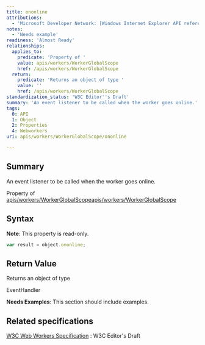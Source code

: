 ```yaml
---
title: ononline
attributions:
  - 'Microsoft Developer Network: [Windows Internet Explorer API reference Article](http://msdn.microsoft.com/en-us/library/ie/hh828809%28v=vs.85%29.aspx)'
notes:
  - 'Needs example'
readiness: 'Almost Ready'
relationships:
  applies_to:
    predicate: 'Property of '
    value: apis/workers/WorkerGlobalScope
    href: /apis/workers/WorkerGlobalScope
  return:
    predicate: 'Returns an object of type '
    value: ''
    href: /apis/workers/WorkerGlobalScope
standardization_status: 'W3C Editor''s Draft'
summary: 'An event listener to be called when the worker goes online.'
tags:
  0: API
  1: Object
  2: Properties
  4: Webworkers
uri: apis/workers/WorkerGlobalScope/ononline

---
```

## <span>Summary</span>

An event listener to be called when the worker goes online.

Property of [apis/workers/WorkerGlobalScope](/apis/workers/WorkerGlobalScope)[apis/workers/WorkerGlobalScope](/apis/workers/WorkerGlobalScope)

## <span>Syntax</span>

**Note**: This property is read-only.

``` js
var result = object.ononline;
```

## <span>Return Value</span>

Returns an object of type<span></span>

EventHandler

**Needs Examples**: This section should include examples.

## <span>Related specifications</span>

[W3C Web Workers Specification](http://dev.w3.org/html5/workers)
:   W3C Editor's Draft
